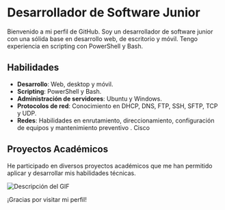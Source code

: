 # Desarrollador de Software Junior

Bienvenido a mi perfil de GitHub. Soy un desarrollador de software junior con una sólida base en desarrollo web, de escritorio y móvil. Tengo experiencia en scripting con PowerShell y Bash.

## Habilidades

- **Desarrollo**: Web, desktop y móvil.
- **Scripting**: PowerShell y Bash.
- **Administración de servidores**: Ubuntu y Windows.
- **Protocolos de red**: Conocimiento en DHCP, DNS, FTP, SSH, SFTP, TCP y UDP.
- **Redes**: Habilidades en enrutamiento, direccionamiento, configuración de equipos y mantenimiento preventivo . Cisco

## Proyectos Académicos

He participado en diversos proyectos académicos que me han permitido aplicar y desarrollar mis habilidades técnicas.

![Descripción del GIF](https://media2.giphy.com/media/v1.Y2lkPTc5MGI3NjExOWZ4aTNoeThvMzQ4aWN3c2FrbmFsaHViODV5ZW8wdXl4bmlobzdwaSZlcD12MV9pbnRlcm5hbF9naWZfYnlfaWQmY3Q9Zw/gZHsK6YJNmUdwU91P6/giphy.webp)


¡Gracias por visitar mi perfil!


<!---
NoisFloat/NoisFloat is a ✨ special ✨ repository because its `README.md` (this file) appears on your GitHub profile.
You can click the Preview link to take a look at your changes.
--->
